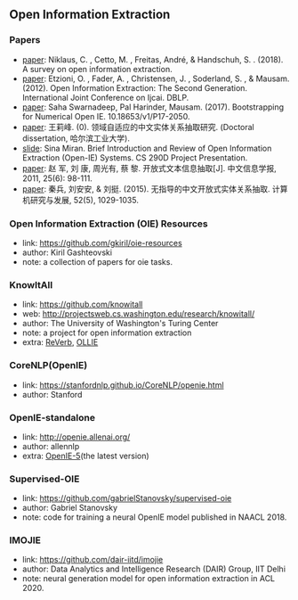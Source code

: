 ## **Open Information Extraction**

### Papers
  * [paper](https://arxiv.org/abs/1806.05599v1): Niklaus, C. , Cetto, M. , Freitas, André, & Handschuh, S. . (2018). A survey on open information extraction.
  * [paper](http://turing.cs.washington.edu/papers/etzioni-ijcai2011.pdf): Etzioni, O. , Fader, A. , Christensen, J. , Soderland, S. , & Mausam. (2012). Open Information Extraction: The Second Generation. International Joint Conference on Ijcai. DBLP.
  * [paper](https://aclweb.org/anthology/P17-2050): Saha Swarnadeep, Pal Harinder,  Mausam. (2017). Bootstrapping for Numerical Open IE. 10.18653/v1/P17-2050. 
  * [paper](http://www.docin.com/p-1065213229.html): 王莉峰. (0). 领域自适应的中文实体关系抽取研究. (Doctoral dissertation, 哈尔滨工业大学).
  * [slide](https://user.eng.umd.edu/~smiran/OpenIE.pdf):  Sina Miran. Brief Introduction and Review of Open Information Extraction (Open-IE) Systems. CS 290D Project Presentation.
  * [paper](http://jcip.cipsc.org.cn/CN/abstract/abstract1548.shtml): 赵 军, 刘 康, 周光有, 蔡 黎. 开放式文本信息抽取[J]. 中文信息学报, 2011, 25(6): 98-111.
  * [paper](http://crad.ict.ac.cn/CN/abstract/abstract2910.shtml): 秦兵, 刘安安, & 刘挺. (2015). 无指导的中文开放式实体关系抽取. 计算机研究与发展, 52(5), 1029-1035.

### Open Information Extraction (OIE) Resources
  * link: https://github.com/gkiril/oie-resources
  * author: Kiril Gashteovski
  * note: a collection of papers for oie tasks.

### KnowItAll
  * link: https://github.com/knowitall
  * web: http://projectsweb.cs.washington.edu/research/knowitall/
  * author: The University of Washington's Turing Center
  * note: a project for open information extraction
  * extra: [ReVerb](http://reverb.cs.washington.edu/), [OLLIE](http://knowitall.github.io/ollie/)

### CoreNLP(OpenIE)
  * link: https://stanfordnlp.github.io/CoreNLP/openie.html
  * author: Stanford

### OpenIE-standalone
  * link: http://openie.allenai.org/
  * author: allennlp
  * extra: [OpenIE-5](https://github.com/dair-iitd/OpenIE-standalone)(the latest version)

### Supervised-OIE
  * link: https://github.com/gabrielStanovsky/supervised-oie
  * author: Gabriel Stanovsky
  * note: code for training a neural OpenIE model published in NAACL 2018.

### IMOJIE
  * link: https://github.com/dair-iitd/imojie
  * author: Data Analytics and Intelligence Research (DAIR) Group, IIT Delhi
  * note: neural generation model for open information extraction in ACL 2020.
  
